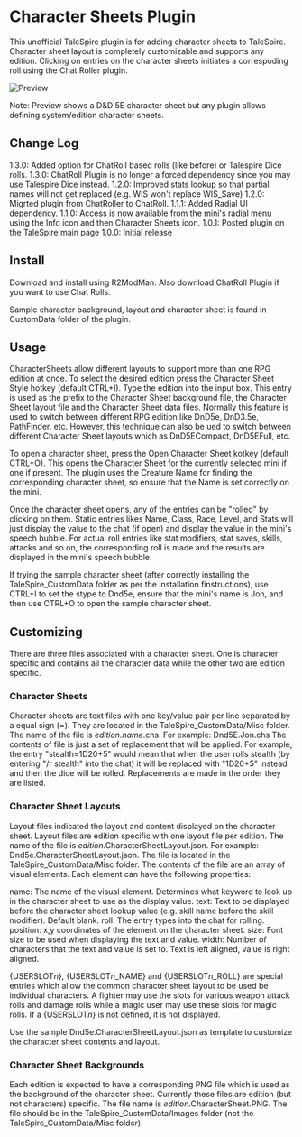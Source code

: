 # Character Sheets Plugin

This unofficial TaleSpire plugin is for adding character sheets to TaleSpire.
Character sheet layout is completely customizable and supports any edition.
Clicking on entries on the character sheets initiates a correspoding roll using the Chat Roller plugin.

![Preview](https://i.imgur.com/qbfyu65.png)

Note: Preview shows a D&D 5E character sheet but any plugin allows defining system/edition character sheets.

## Change Log

1.3.0: Added option for ChatRoll based rolls (like before) or Talespire Dice rolls.
1.3.0: ChatRoll Plugin is no longer a forced dependency since you may use Talespire Dice instead.
1.2.0: Improved stats lookup so that partial names will not get replaced (e.g. WIS won't replace WIS_Save)
1.2.0: Migrted plugin from ChatRoller to ChatRoll.
1.1.1: Added Radial UI dependency.
1.1.0: Access is now available from the mini's radial menu using the Info icon and then Character Sheets icon.
1.0.1: Posted plugin on the TaleSpire main page
1.0.0: Initial release

## Install

Download and install using R2ModMan. Also download ChatRoll Plugin if you want to use Chat Rolls.

Sample character background, layout and character sheet is found in CustomData folder of the plugin.

## Usage

CharacterSheets allow different layouts to support more than one RPG edition at once. To select the desired edition
press the Character Sheet Style hotkey (default CTRL+I). Type the edition into the input box. This entry is used
as the prefix to the Character Sheet background file, the Character Sheet layout file and the Character Sheet data
files. Normally this feature is used to switch between different RPG edition like DnD5e, DnD3.5e, PathFinder, etc.
However, this technique can also be ued to switch between different Character Sheet layouts which as DnD5ECompact,
DnD5EFull, etc.

To open a character sheet, press the Open Character Sheet kotkey (default CTRL+O). This opens the Character Sheet
for the currently selected mini if one if present. The plugin uses the Creature Name for finding the corresponding
character sheet, so ensure that the Name is set correctly on the mini.

Once the character sheet opens, any of the entries can be "rolled" by clicking on them. Static entries likes Name,
Class, Race, Level, and Stats will just display the value to the chat (if open) and display the value in the mini's
speech bubble. For actual roll entries like stat modifiers, stat saves, skills, attacks and so on, the corresponding
roll is made and the results are displayed in the mini's speech bubble.

If trying the sample character sheet (after correctly installing the TaleSpire_CustomData folder as per the installation
finstructions), use CTRL+I to set the stype to Dnd5e, ensure that the mini's name is Jon, and then use CTRL+O to open
the sample character sheet. 

## Customizing

There are three files associated with a character sheet. One is character specific and contains all the character data
while the other two are edition specific.

### Character Sheets

Character sheets are text files with one key/value pair per line separated by a equal sign (=). They are located in the
TaleSpire_CustomData/Misc folder. The name of the file is *edition.name*.chs. For example: Dnd5E.Jon.chs
The contents of file is just a set of replacement that will be applied. For example, the entry "stealth=1D20+5" would
mean that when the user rolls stealth (by entering "/r stealth" into the chat) it will be replaced with "1D20+5" instead
and then the dice will be rolled. Replacements are made in the order they are listed.

### Character Sheet Layouts

Layout files indicated the layout and content displayed on the character sheet. Layout files are edition specific
with one layout file per edition. The name of the file is *edition*.CharacterSheetLayout.json. For example:
Dnd5e.CharacterSheetLayout.json. The file is located in the TaleSpire_CustomData/Misc folder.
The contents of the file are an array of visual elements. Each element can have the following properties:

name: The name of the visual element. Determines what keyword to look up in the character sheet to use as the display value.
text: Text to be displayed before the character sheet lookup value (e.g. skill name before the skill modifier). Default blank.
roll: The entry types into the chat for rolling.
position: x,y coordinates of the element on the character sheet.
size: Font size to be used when displaying the text and value.
width: Number of characters that the text and value is set to. Text is left aligned, value is right aligned.

{USERSLOT*n*}, {USERSLOT*n*_NAME} and {USERSLOT*n*_ROLL} are special entries which allow the common character sheet layout to
be used be individual characters. A fighter may use the slots for various weapon attack rolls and damage rolls while a
magic user may use these slots for magic rolls. If a {USERSLOT*n*} is not defined, it is not displayed.

Use the sample Dnd5e.CharacterSheetLayout.json as template to customize the character sheet contents and layout.

### Character Sheet Backgrounds

Each edition is expected to have a corresponding PNG file which is used as the background of the character sheet.
Currently these files are edition (but not characters) specific. The file name is *edition*.CharacterSheet.PNG.
The file should be in the TaleSpire_CustomData/Images folder (not the TaleSpire_CustomData/Misc folder).
